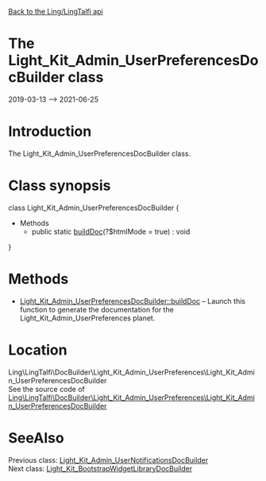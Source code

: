 [Back to the Ling/LingTalfi api](https://github.com/lingtalfi/LingTalfi/blob/master/doc/api/Ling/LingTalfi.md)



The Light_Kit_Admin_UserPreferencesDocBuilder class
================
2019-03-13 --> 2021-06-25






Introduction
============

The Light_Kit_Admin_UserPreferencesDocBuilder class.



Class synopsis
==============


class <span class="pl-k">Light_Kit_Admin_UserPreferencesDocBuilder</span>  {

- Methods
    - public static [buildDoc](https://github.com/lingtalfi/LingTalfi/blob/master/doc/api/Ling/LingTalfi/DocBuilder/Light_Kit_Admin_UserPreferences/Light_Kit_Admin_UserPreferencesDocBuilder/buildDoc.md)(?$htmlMode = true) : void

}






Methods
==============

- [Light_Kit_Admin_UserPreferencesDocBuilder::buildDoc](https://github.com/lingtalfi/LingTalfi/blob/master/doc/api/Ling/LingTalfi/DocBuilder/Light_Kit_Admin_UserPreferences/Light_Kit_Admin_UserPreferencesDocBuilder/buildDoc.md) &ndash; Launch this function to generate the documentation for the Light_Kit_Admin_UserPreferences planet.





Location
=============
Ling\LingTalfi\DocBuilder\Light_Kit_Admin_UserPreferences\Light_Kit_Admin_UserPreferencesDocBuilder<br>
See the source code of [Ling\LingTalfi\DocBuilder\Light_Kit_Admin_UserPreferences\Light_Kit_Admin_UserPreferencesDocBuilder](https://github.com/lingtalfi/LingTalfi/blob/master/DocBuilder/Light_Kit_Admin_UserPreferences/Light_Kit_Admin_UserPreferencesDocBuilder.php)



SeeAlso
==============
Previous class: [Light_Kit_Admin_UserNotificationsDocBuilder](https://github.com/lingtalfi/LingTalfi/blob/master/doc/api/Ling/LingTalfi/DocBuilder/Light_Kit_Admin_UserNotifications/Light_Kit_Admin_UserNotificationsDocBuilder.md)<br>Next class: [Light_Kit_BootstrapWidgetLibraryDocBuilder](https://github.com/lingtalfi/LingTalfi/blob/master/doc/api/Ling/LingTalfi/DocBuilder/Light_Kit_BootstrapWidgetLibrary/Light_Kit_BootstrapWidgetLibraryDocBuilder.md)<br>
